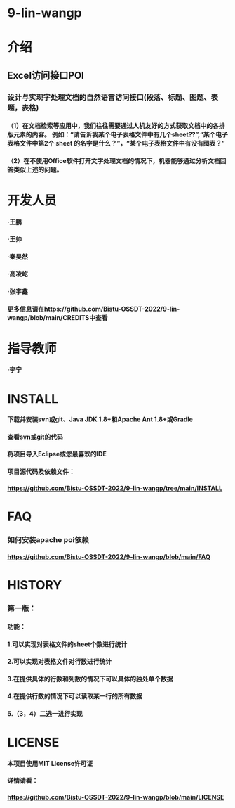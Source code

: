 # 9-lin-wangp
# 介绍
## Excel访问接口POI
### 设计与实现字处理文档的自然语言访问接口(段落、标题、图题、表题，表格) 
#### （1）在文档检索等应用中，我们往往需要通过人机友好的方式获取文档中的各排版元素的内容。 例如：“请告诉我某个电子表格文件中有几个sheet??”,“某个电子表格文件中第2个 sheet 的名字是什么？”，“某个电子表格文件中有没有图表？”
#### （2）在不使用Office软件打开文字处理文档的情况下，机器能够通过分析文档回答类似上述的问题。
# 开发人员
#### ·王鹏
#### ·王帅
#### ·秦昊然
#### ·高凌屹
#### ·张宇鑫
#### 更多信息请在https://github.com/Bistu-OSSDT-2022/9-lin-wangp/blob/main/CREDITS中查看
# 指导教师
#### ·李宁
# INSTALL
#### 下载并安装svn或git、Java JDK 1.8+和Apache Ant 1.8+或Gradle
#### 查看svn或git的代码
#### 将项目导入Eclipse或您最喜欢的IDE
#### 项目源代码及依赖文件：
#### https://github.com/Bistu-OSSDT-2022/9-lin-wangp/tree/main/INSTALL
# FAQ
### 如何安装apache poi依赖
#### https://github.com/Bistu-OSSDT-2022/9-lin-wangp/blob/main/FAQ
# HISTORY
### 第一版：
#### 功能：
#### 1.可以实现对表格文件的sheet个数进行统计
#### 2.可以实现对表格文件对行数进行统计
#### 3.在提供具体的行数和列数的情况下可以具体的独处单个数据
#### 4.在提供行数的情况下可以读取某一行的所有数据
#### 5.（3，4）二选一进行实现
# LICENSE
#### 本项目使用MIT License许可证
#### 详情请看：
#### https://github.com/Bistu-OSSDT-2022/9-lin-wangp/blob/main/LICENSE

